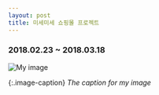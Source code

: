 ```yaml
---
layout: post
title: 미세미세 쇼핑몰 프로젝트
---
```

### 2018.02.23 ~ 2018.03.18
![My image](/_img/portfolio/misemise1.jpg)

{:.image-caption}
*The caption for my image*
